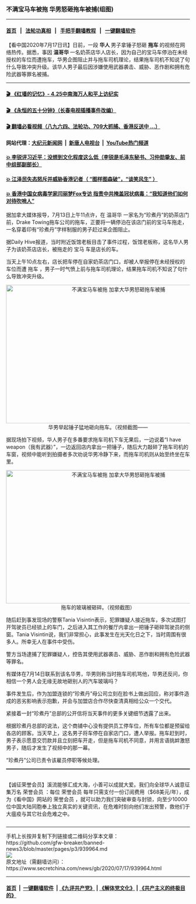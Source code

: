 ### 不满宝马车被拖 华男怒砸拖车被捕(组图)
------------------------

#### [首页](https://github.com/gfw-breaker/banned-news3/blob/master/README.md) &nbsp;&nbsp;|&nbsp;&nbsp; [法轮功真相](https://github.com/begood0513/basic/blob/master/README.md)  &nbsp;&nbsp;|&nbsp;&nbsp; [手把手翻墙教程](https://github.com/gfw-breaker/guides/wiki)  &nbsp;&nbsp;|&nbsp;&nbsp; [一键翻墙软件](https://github.com/gfw-breaker/nogfw/blob/master/README.md)  



<div class="article_right" style="fone-color:#000">
 <p>
  【看中国2020年7月17日讯】日前，一段
  <strong>
   华人
  </strong>
  男子拿锤子怒砸
  <strong>
   拖车
  </strong>
  的视频在网络热传。据悉，事因
  <strong>
   <span href="https://www.secretchina.com/news/gb/tag/温哥华" target="_blank">
    温哥华
   </span>
  </strong>
  一名奶茶店华人店长，因为自己的宝马车停泊在未经授权的车位而遭拖车，华男企图阻止并与拖车司机理论，结果拖车司机不知说了句什么导致冲突升级。该华人男子最后因涉嫌使用武器袭击、威胁、恶作剧和拥有危险武器等罪名被捕。
  <span id="hideid" name="hideid" style="color:red;display:none;">
   <span href="https://www.secretchina.com">
   </span>
  </span>
 </p>
 <div id="txt-mid1-t21-2017">
  

---

#### [ 🎬  《红墙的记忆》- 4.25中南海万人和平上访纪实](http://141.164.39.94:10000/videos/legend/425.html)

#### [ 🎬  《永恒的五十分钟》（长春电视插播事件改编） ](http://141.164.39.94:10000/videos/news/ComingForYou-2.html)

#### [ 🎬  翻墙必看视频（八九六四、法轮功、709大抓捕、香港反送中 ...）](https://github.com/gfw-breaker/links/blob/master/banned.md)

#### 网站代理：[大纪元新闻网](http://167.172.10.89:10080/gb/) &nbsp;|&nbsp; [新唐人电视台](http://167.172.10.89:8808/gb/) &nbsp;|&nbsp; [YouTube热门频道](http://158.247.203.241/youtube.html)

#### [ 💥 李锐评习近平：没想到文化程度这么低（李锐是毛泽东秘书、习仲勋挚友、前中组部副部长）](http://141.164.39.94:10000/videos/res/Communist/lirui-xi.html)

#### [ 💥 江泽民失态怒斥并威胁香港记者（ “图样图森破”，“谈笑风生” ）](http://141.164.39.94:10000/videos/res/realjzm/naive.html)

#### [ 💥 香港中国女病毒学家闫丽梦Fox专访 指责中共掩盖冠状病毒：“我知道他们如何对待吹哨人”](http://141.164.39.94:10000/videos/corona/yan.html)


  </div>
 </div>
 <p>
  据加拿大媒体报导，7月13日上午11点许，在
  <span href="https://zh.wikipedia.org/wiki/%E6%BA%AB%E5%93%A5%E8%8F%AF" target="_blank">
   温哥华
  </span>
  一家名为“珍煮丹”的奶茶店门前，Drake Towing拖车公司的拖车，正要将一辆停泊在该店门前的宝马车拖走，一名穿着印有“珍煮丹”字样制服的男子赶过来企图阻止。
  <span id="hideid" name="hideid" style="color:red;display:none;">
   <span href="https://www.secretchina.com">
   </span>
  </span>
 </p>
 <p>
  据Daily Hive报道，当时附近饭馆老板目击了事件过程，饭馆老板称，这名华人男子为该奶茶店店长，被拖走的
  <span href="https://www.secretchina.com/news/gb/tag/宝马" target="_blank">
   宝马
  </span>
  车是店长的车。
 </p>
 <p>
  当天上午10点左右，店长把车停在自家奶茶店门口，却被人举报停在未经授权的车位而遭
  <span href="https://www.secretchina.com/news/gb/tag/拖车" target="_blank">
   拖车
  </span>
  ，男子一时气愤上前与拖车司机理论，结果拖车司机不知说了句什么导致冲突升级。
 </p>
 <p style="text-align:center">
  <img alt="不满宝马车被拖 加拿大华男怒砸拖车被捕" src="https://img3.secretchina.com/pic/2020/7-17/p2734552a125694844-ss.jpg" style="height:379px; width:600px"/>
  <br>
   华男举起锤子猛地砸向拖车。（视频截图——
  </br>
 </p>
 <p>
  据现场拍下视频，华人男子在多番要求拖车司机下车无果后，一边说着“I have weapon（我有武器）”，一边返回店内拿出一把锤子，随后大力敲碎了拖车司机的车窗，视频中能听到拍摄者多次劝说华男冷静下来，而拖车司机则从始至终坐在车里。
 </p>
 <p style="text-align:center">
  <img alt="不满宝马车被拖 加拿大华男怒砸拖车被捕" src="https://img3.secretchina.com/pic/2020/7-17/p2734551a353688963-ss.jpg" style="height:365px; width:600px"/>
  <br>
   拖车的玻璃被砸碎。（视频截图）
  </br>
 </p>
 <center>
  <div style="max-width: 632px;height:180px; display: none; text-align: center; margin: 0 auto; overflow: hidden;overflow-x: hidden;">
   <div id="taboola-midarticle-thumbnails" style="max-width: 632px;height:180px;overflow: hidden;overflow-x: hidden;">
   </div>
  </div>
  <div>
   <center>
    <div id="div-gpt-ad-1589559869784-0">
    </div>
   </center>
  </div>
 </center>
 <p>
  随后赶到事发现场的警察Tania Visintin表示，犯罪嫌疑人接近拖车，多次试图打开驾驶员已经锁上的车门，之后进入其工作的餐厅内拿出一把锤子砸碎驾驶员的侧窗。Tania Visintin说，我们非常担心，此事发生在光天化日之下，当时周围有很多人。所幸无人在事件中受伤。
 </p>
 <center>
  <div style="max-width: 632px;height:180px; display: none; text-align: center; margin: 0 auto; overflow: hidden;overflow-x: hidden;">
   <div id="taboola-midarticle-thumbnails" style="max-width: 632px;height:180px;overflow: hidden;overflow-x: hidden;">
   </div>
  </div>
  <div>
   <center>
    <div id="div-gpt-ad-1589559869784-0">
    </div>
   </center>
  </div>
 </center>
 <p>
  警方当场逮捕了犯罪嫌疑人，控告其使用武器袭击、威胁、恶作剧和拥有危险武器等罪名。
 </p>
 <center>
  <div style="max-width: 632px;height:180px; display: none; text-align: center; margin: 0 auto; overflow: hidden;overflow-x: hidden;">
   <div id="taboola-midarticle-thumbnails" style="max-width: 632px;height:180px;overflow: hidden;overflow-x: hidden;">
   </div>
  </div>
  <div>
   <center>
    <div id="div-gpt-ad-1589559869784-0">
    </div>
   </center>
  </div>
 </center>
 <p>
  有媒体在7月14日联系到该名华男，华男则称当时拖车司机骂他，华男还反问，你相信一个男人会无缘无故地砸别人的汽车玻璃吗？
 </p>
 <center>
  <div style="max-width: 632px;height:180px; display: none; text-align: center; margin: 0 auto; overflow: hidden;overflow-x: hidden;">
   <div id="taboola-midarticle-thumbnails" style="max-width: 632px;height:180px;overflow: hidden;overflow-x: hidden;">
   </div>
  </div>
  <div>
   <center>
    <div id="div-gpt-ad-1589559869784-0">
    </div>
   </center>
  </div>
 </center>
 <p>
  事件发生后，作为加盟连锁的“珍煮丹”母公司立刻在脸书上做出回应，称对事件造成的恶劣影响表示抱歉，并会与加盟店合作尽快查清真相给公众一个交代。
 </p>
 <center>
  <div style="max-width: 632px;height:180px; display: none; text-align: center; margin: 0 auto; overflow: hidden;overflow-x: hidden;">
   <div id="taboola-midarticle-thumbnails" style="max-width: 632px;height:180px;overflow: hidden;overflow-x: hidden;">
   </div>
  </div>
  <div>
   <center>
    <div id="div-gpt-ad-1589559869784-0">
    </div>
   </center>
  </div>
 </center>
 <center>
  <ins class="adsbygoogle" data-ad-client="ca-pub-1276641434651360" data-ad-format="fluid" data-ad-layout="in-article" data-ad-slot="3646767294" style="display:block; text-align:center;">
  </ins>
 </center>
 <p>
  紧接着一封“珍煮丹”总部的公开信将当天事件的更多关键细节透露了出来。
 </p>
 <center>
  <div style="max-width: 632px;height:180px; display: none; text-align: center; margin: 0 auto; overflow: hidden;overflow-x: hidden;">
   <div id="taboola-midarticle-thumbnails" style="max-width: 632px;height:180px;overflow: hidden;overflow-x: hidden;">
   </div>
  </div>
  <div>
   <center>
    <div id="div-gpt-ad-1589559869784-0">
    </div>
   </center>
  </div>
 </center>
 <p>
  根据珍煮丹总部的说法，这个商铺中心没有提供员工停车位，所有车位都是预留给各店的顾客。当天早上，这名男子将车停在自家店门口，遭人举报。拖车赶到时，男子表示愿意交罚款并且立刻把车开走，但是拖车司机不同意，并用言语挑衅激怒男子，随后才发生了视频中的那一幕。
 </p>
 <center>
  <div style="max-width: 632px;height:180px; display: none; text-align: center; margin: 0 auto; overflow: hidden;overflow-x: hidden;">
   <div id="taboola-midarticle-thumbnails" style="max-width: 632px;height:180px;overflow: hidden;overflow-x: hidden;">
   </div>
  </div>
  <div>
   <center>
    <div id="div-gpt-ad-1589559869784-0">
    </div>
   </center>
  </div>
 </center>
 <p>
  “珍煮丹”公司已责令该雇员停职等候处理。
 </p>
 <center>
  <div style="max-width: 632px;height:180px; display: none; text-align: center; margin: 0 auto; overflow: hidden;overflow-x: hidden;">
   <div id="taboola-midarticle-thumbnails" style="max-width: 632px;height:180px;overflow: hidden;overflow-x: hidden;">
   </div>
  </div>
  <div>
   <center>
    <div id="div-gpt-ad-1589559869784-0">
    </div>
   </center>
  </div>
 </center>
 <p style=" margin-bottom: 8px; ">
  <hr style="border-top: 1px dashed  ;" width="100%"/>
  <br/>
  【诚征荣誉会员】溪流能够汇成大海，小善可以成就大爱。我们向全球华人诚意征集万名
  <span href="/kzgd/subscribe.html" target="_blank">
   荣誉会员
  </span>
  ：每位
  <span href="/kzgd/subscribe.html" target="_blank">
   荣誉会员
  </span>
  每年只需支付一份订阅费用（$68美元/年），成为《看中国》网站的
  <span href="/kzgd/subscribe.html" target="_blank">
   荣誉会员
  </span>
  ，就可以助力我们突破审查与封锁，向至少10000位中国大陆同胞奉上独立真实的关键资讯，在危难时刻向他们发出预警，救他们于大瘟疫与其它社会危难之中。
  <center>
   <div style="max-width: 632px;height:180px; display: none; text-align: center; margin: 0 auto; overflow: hidden;overflow-x: hidden;">
    <div id="taboola-midarticle-thumbnails" style="max-width: 632px;height:180px;overflow: hidden;overflow-x: hidden;">
    </div>
   </div>
   <div>
    <center>
     <div id="div-gpt-ad-1589559869784-0">
     </div>
    </center>
   </div>
  </center>
  <center>
   <div>
    <div id="txt-mid2-t22-2017" style="display: block;  max-height: 351px;  overflow: hidden;">
     <div id="SC-21xx">
     </div>
     <ins class="adsbygoogle" data-ad-client="ca-pub-1276641434651360" data-ad-format="auto" data-ad-slot="4301710469" data-full-width-responsive="true" style="display:block">
     </ins>
    </div>
   </div>
  </center>
  <div style="padding-top:12px;">
  </div>
 </p>
</div>

<hr/>
手机上长按并复制下列链接或二维码分享本文章：<br/>
https://github.com/gfw-breaker/banned-news3/blob/master/pages/p3/939964.md <br/>
<a href='https://github.com/gfw-breaker/banned-news3/blob/master/pages/p3/939964.md'><img src='https://github.com/gfw-breaker/banned-news3/blob/master/pages/p3/939964.md.png'/></a> <br/>
原文地址（需翻墙访问）：https://www.secretchina.com/news/gb/2020/07/17/939964.html


------------------------
#### [首页](https://github.com/gfw-breaker/banned-news3/blob/master/README.md) &nbsp;|&nbsp; [一键翻墙软件](https://github.com/gfw-breaker/nogfw/blob/master/README.md) &nbsp;| [《九评共产党》](https://github.com/gfw-breaker/9ping.md/blob/master/README.md#九评之一评共产党是什么) | [《解体党文化》](https://github.com/gfw-breaker/jtdwh.md/blob/master/README.md) | [《共产主义的终极目的》](https://github.com/gfw-breaker/gczydzjmd.md/blob/master/README.md)


<img src='http://gfw-breaker.win/banned-news3/pages/p3/939964.md' width='0px' height='0px'/>